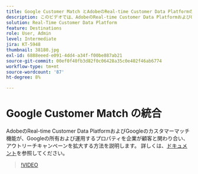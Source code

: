```yaml
---
title: Google Customer Match とAdobeのReal-time Customer Data Platformの統合
description: このビデオでは、AdobeのReal-time Customer Data PlatformおよびGoogleのカスタマーマッチ機能が、Googleの所有および運用するプロパティを使用して企業との関わりを高め、アウトリーチキャンペーンを拡大する方法を示します。
solution: Real-Time Customer Data Platform
feature: Destinations
role: User, Admin
level: Intermediate
jira: KT-5948
thumbnail: 38180.jpg
exl-id: 6888eeed-e091-4dd4-a34f-f00be887ab21
source-git-commit: 00ef0f40fb3d82f0c06428a35c0e402f46ab6774
workflow-type: tm+mt
source-wordcount: '87'
ht-degree: 8%

---
```


# Google Customer Match の統合

AdobeのReal-time Customer Data PlatformおよびGoogleのカスタマーマッチ機能が、Googleの所有および運用するプロパティを企業が顧客と関わり合い、アウトリーチキャンペーンを拡大する方法を説明します。 詳しくは、[ドキュメント](https://experienceleague.adobe.com/docs/experience-platform/destinations/catalog/advertising/google-customer-match.html)を参照してください。

>[!VIDEO](https://video.tv.adobe.com/v/38180?learn=on)
